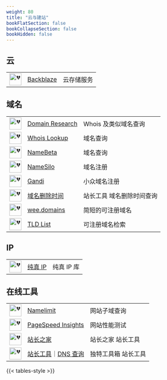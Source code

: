 ```yaml
---
weight: 80
title: "云与建站"
bookFlatSection: false
bookCollapseSection: false
bookHidden: false
---
```




## 云

|  |  |  |
| :----: | ---- | ---- |
| <img loading="lazy" width="32px" alt="💔" src="https://assets-global.website-files.com/63d32de856f6323a43a277f2/64b1ab4aa5aef8291e9291ab_Favicon.png"> | [Backblaze](https://www.backblaze.com) | 云存储服务 |

## 域名

|  |  |  |
| :----: | ---- | ---- |
| <img loading="lazy" width="32px" alt="💔" src="https://domainr.com/_/images/icons/favicon-32x32.png"> | [Domain Research](https://domainr.com/) | Whois 及类似域名查询 |
| <img loading="lazy" width="32px" alt="💔" src="https://whois.domaintools.com/favicon.ico"> | [Whois Lookup](https://whois.domaintools.com/) | 域名查询 |
| <img loading="lazy" width="32px" alt="💔" src="https://namebeta.com/favicon.ico"> | [NameBeta](https://namebeta.com/) | 域名查询 |
| <img loading="lazy" width="32px" alt="💔" src="https://www.namesilo.com/favicon.ico"> | [NameSilo](https://www.namesilo.com/) | 域名注册 |
| <img loading="lazy" width="32px" alt="💔" src="https://www.gandi.net/favicon.ico"> | [Gandi](https://gandi.net/) | 小众域名注册 |
| <img loading="lazy" width="32px" alt="💔" src="https://csstools.chinaz.com/favicon.ico"> | [域名删除时间](https://tool.chinaz.com/DomainDel/) | 站长工具 域名删除时间查询 |
| <img loading="lazy" width="32px" alt="💔" src="https://wee.domains/favicon-32x32.png"> | [wee.domains](https://wee.domains/) | 简短的可注册域名 |
| <img loading="lazy" width="32px" alt="💔" src="https://tld-list.com/favicon.ico"> | [TLD List](https://tld-list.com/) | 可注册域名检索 |

## IP

|  |  |  |
| :----: | ---- | ---- |
| <img loading="lazy" width="32px" alt="💔" src="https://static.cz88.net/favicon.ico"> | [纯真 IP](https://update.cz88.net/favicon.ico) | 纯真 IP 库 |

## 在线工具

|  |  |  |
| :----: | ---- | ---- |
| <img loading="lazy" width="32px" alt="💔" src="https://namelimit.com/assets/img/favicons/favicon-32x32.png"> | [Namelimit](https://namelimit.com/subdomain/) | 网站子域查询 |
| <img loading="lazy" width="32px" alt="💔" src="https://ssl.gstatic.com/pagespeed/insights/ui/logo/favicon_48.png"> | [PageSpeed Insights](https://pagespeed.web.dev/) | 网站性能测试 |
| <img loading="lazy" width="32px" alt="💔" src="https://csstools.chinaz.com/favicon.ico"> | [站长之家](https://tool.chinaz.com/) | 站长之家 站长工具 |
| <img loading="lazy" width="32px" alt="💔" src="https://cdn.tool.dute.me/assets/images/web/favicon.ico"> | [站长工具](https://www.dute.org/webmaster)<span class="oldline">｜</span>[DNS 查询](https://www.dute.org/dns) | 独特工具箱 站长工具 |

{{< tables-style >}}